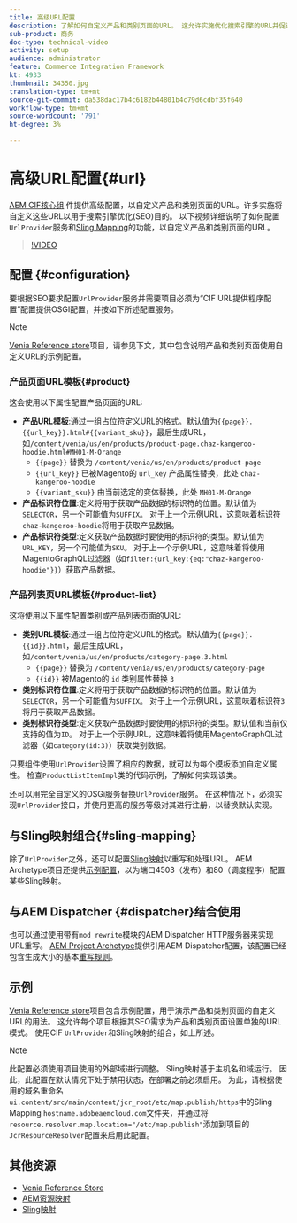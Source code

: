 ```yaml
---
title: 高级URL配置
description: 了解如何自定义产品和类别页面的URL。 这允许实施优化搜索引擎的URL并促进发现。
sub-product: 商务
doc-type: technical-video
activity: setup
audience: administrator
feature: Commerce Integration Framework
kt: 4933
thumbnail: 34350.jpg
translation-type: tm+mt
source-git-commit: da538dac17b4c6182b44801b4c79d6cdbf35f640
workflow-type: tm+mt
source-wordcount: '791'
ht-degree: 3%

---
```


# 高级URL配置{#url}

[AEM CIF核心组](https://github.com/adobe/aem-core-cif-components) 件提供高级配置，以自定义产品和类别页面的URL。许多实施将自定义这些URL以用于搜索引擎优化(SEO)目的。 以下视频详细说明了如何配置`UrlProvider`服务和[Sling Mapping](https://sling.apache.org/documentation/the-sling-engine/mappings-for-resource-resolution.html)的功能，以自定义产品和类别页面的URL。

>[!VIDEO](https://video.tv.adobe.com/v/34350/?quality=12)

## 配置 {#configuration}

要根据SEO要求配置`UrlProvider`服务并需要项目必须为“CIF URL提供程序配置”配置提供OSGI配置，并按如下所述配置服务。

>[!NOTE]
>
> [Venia Reference store](https://github.com/adobe/aem-cif-guides-venia)项目，请参见下文，其中包含说明产品和类别页面使用自定义URL的示例配置。

### 产品页面URL模板{#product}

这会使用以下属性配置产品页面的URL:

* **产品URL模板**:通过一组占位符定义URL的格式。默认值为`{{page}}.{{url_key}}.html#{{variant_sku}}`，最后生成URL，如`/content/venia/us/en/products/product-page.chaz-kangeroo-hoodie.html#MH01-M-Orange`
   * `{{page}}` 替换为  `/content/venia/us/en/products/product-page`
   * `{{url_key}}` 已被Magento的 `url_key` 产品属性替换，此处  `chaz-kangeroo-hoodie`
   * `{{variant_sku}}` 由当前选定的变体替换，此处  `MH01-M-Orange`
* **产品标识符位置**:定义将用于获取产品数据的标识符的位置。默认值为`SELECTOR`，另一个可能值为`SUFFIX`。 对于上一个示例URL，这意味着标识符`chaz-kangeroo-hoodie`将用于获取产品数据。
* **产品标识符类型**:定义获取产品数据时要使用的标识符的类型。默认值为`URL_KEY`，另一个可能值为`SKU`。 对于上一个示例URL，这意味着将使用MagentoGraphQL过滤器（如`filter:{url_key:{eq:"chaz-kangeroo-hoodie"}}`）获取产品数据。

### 产品列表页URL模板{#product-list}

这将使用以下属性配置类别或产品列表页面的URL:

* **类别URL模板**:通过一组占位符定义URL的格式。默认值为`{{page}}.{{id}}.html`，最后生成URL，如`/content/venia/us/en/products/category-page.3.html`
   * `{{page}}` 替换为  `/content/venia/us/en/products/category-page`
   * `{{id}}` 被Magento的 `id` 类别属性替换  `3`
* **类别标识符位置**:定义将用于获取产品数据的标识符的位置。默认值为`SELECTOR`，另一个可能值为`SUFFIX`。 对于上一个示例URL，这意味着标识符`3`将用于获取产品数据。
* **类别标识符类型**:定义获取产品数据时要使用的标识符的类型。默认值和当前仅支持的值为`ID`。 对于上一个示例URL，这意味着将使用MagentoGraphQL过滤器（如`category(id:3)`）获取类别数据。

只要组件使用`UrlProvider`设置了相应的数据，就可以为每个模板添加自定义属性。 检查`ProductListItemImpl`类的代码示例，了解如何实现该类。

还可以用完全自定义的OSGi服务替换`UrlProvider`服务。 在这种情况下，必须实现`UrlProvider`接口，并使用更高的服务等级对其进行注册，以替换默认实现。

## 与Sling映射组合{#sling-mapping}

除了`UrlProvider`之外，还可以配置[Sling映射](https://sling.apache.org/documentation/the-sling-engine/mappings-for-resource-resolution.html)以重写和处理URL。 AEM Archetype项目还提供[示例配置](https://github.com/adobe/aem-cif-project-archetype/tree/master/src/main/archetype/samplecontent/src/main/content/jcr_root/etc/map.publish)，以为端口4503（发布）和80（调度程序）配置某些Sling映射。

## 与AEM Dispatcher {#dispatcher}结合使用

也可以通过使用带有`mod_rewrite`模块的AEM Dispatcher HTTP服务器来实现URL重写。 [AEM Project Archetype](https://github.com/adobe/aem-project-archetype)提供引用AEM Dispatcher配置，该配置已经包含生成大小的基本[重写规则](https://github.com/adobe/aem-project-archetype/tree/master/src/main/archetype/dispatcher.cloud)。

## 示例

[Venia Reference store](https://github.com/adobe/aem-cif-guides-venia)项目包含示例配置，用于演示产品和类别页面的自定义URL的用法。 这允许每个项目根据其SEO需求为产品和类别页面设置单独的URL模式。 使用CIF `UrlProvider`和Sling映射的组合，如上所述。

>[!NOTE]
>
>此配置必须使用项目使用的外部域进行调整。 Sling映射基于主机名和域运行。 因此，此配置在默认情况下处于禁用状态，在部署之前必须启用。 为此，请根据使用的域名重命名`ui.content/src/main/content/jcr_root/etc/map.publish/https`中的Sling Mapping `hostname.adobeaemcloud.com`文件夹，并通过将`resource.resolver.map.location="/etc/map.publish"`添加到项目的`JcrResourceResolver`配置来启用此配置。

## 其他资源

* [Venia Reference Store](https://github.com/adobe/aem-cif-guides-venia)
* [AEM资源映射](https://experienceleague.adobe.com/docs/experience-manager-65/deploying/configuring/resource-mapping.html)
* [Sling映射](https://sling.apache.org/documentation/the-sling-engine/mappings-for-resource-resolution.html)

